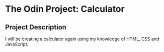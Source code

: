 # The Odin Project: Calculator

## Project Description
I will be creating a calculator again using my knowledge of HTML, CSS and JavaScript.